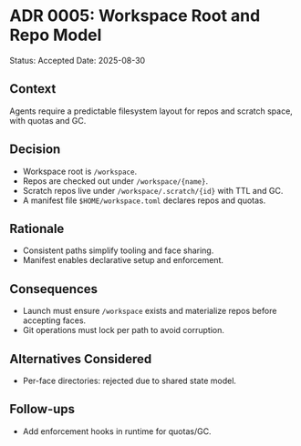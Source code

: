 # ADR 0005: Workspace Root and Repo Model

Status: Accepted Date: 2025-08-30

## Context

Agents require a predictable filesystem layout for repos and scratch space, with
quotas and GC.

## Decision

- Workspace root is `/workspace`.
- Repos are checked out under `/workspace/{name}`.
- Scratch repos live under `/workspace/.scratch/{id}` with TTL and GC.
- A manifest file `$HOME/workspace.toml` declares repos and quotas.

## Rationale

- Consistent paths simplify tooling and face sharing.
- Manifest enables declarative setup and enforcement.

## Consequences

- Launch must ensure `/workspace` exists and materialize repos before accepting
  faces.
- Git operations must lock per path to avoid corruption.

## Alternatives Considered

- Per-face directories: rejected due to shared state model.

## Follow-ups

- Add enforcement hooks in runtime for quotas/GC.
